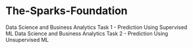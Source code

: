 # The-Sparks-Foundation
Data Science and Business Analytics Task 1 - Prediction Using Supervised ML
Data Science and Business Analytics Task 2 - Prediction Using Unsupervised ML
